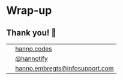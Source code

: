 <!-- .slide: data-background="img/background/usb-sticks.jpg" data-background-color="black" data-background-opacity="0.3"-->
# Wrap-up

## Thank you! 🙂

<table>
    <tr>
        <td style="text-align: right; vertical-align: middle;"><img width="20%"
                data-src="img/icons/website.png" class="no-background" /></td>
        <td style="vertical-align: middle;"><a
                href="https://hanno.codes">hanno.codes</a></td>
    </tr>
    <tr>
        <td style="text-align: right; vertical-align: middle;"><img width="20%"
                data-src="img/icons/twitter-white.png" class="no-background" /></td>
        <td style="vertical-align: middle;"><a
                href="https://www.twitter.com/hannotify">@hannotify</a></td>
    </tr>
    <tr>
        <td style="text-align: right; vertical-align: middle;"><img width="20%"
                data-src="img/icons/envelope.png" class="no-background" /></td>
        <td style="vertical-align: middle;"><a
                href="mailto:hanno.embregts@infosupport.com">hanno.embregts@infosupport.com</a></td>
    </tr>
</table>

